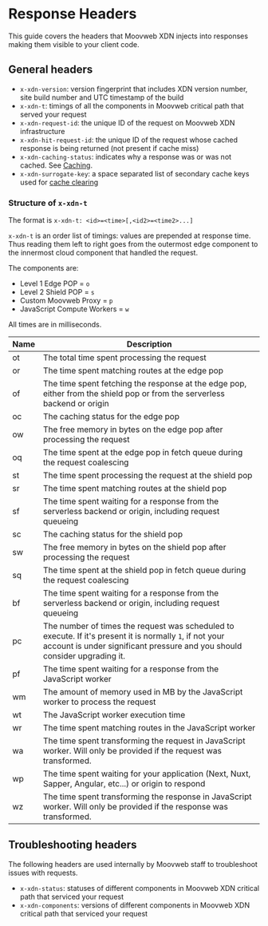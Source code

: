 # Response Headers

This guide covers the headers that Moovweb XDN injects into responses making them visible to your client code.

## General headers

- `x-xdn-version`: version fingerprint that includes XDN version number, site build number and UTC timestamp of the build
- `x-xdn-t`: timings of all the components in Moovweb critical path that served your request
- `x-xdn-request-id`: the unique ID of the request on Moovweb XDN infrastructure
- `x-xdn-hit-request-id`: the unique ID of the request whose cached response is being returned (not present if cache miss)
- `x-xdn-caching-status`: indicates why a response was or was not cached. See [Caching](/guides/caching#section_why_is_my_response_not_being_cached_).
- `x-xdn-surrogate-key`: a space separated list of secondary cache keys used for [cache clearing](/guides/caching#section_clearing_the_cache)

### Structure of `x-xdn-t`

The format is `x-xdn-t: <id>=<time>[,<id2>=<time2>...]`

`x-xdn-t` is an order list of timings: values are prepended at response time. Thus reading them left to right goes from the outermost edge component to the innermost cloud component that handled the request.

The components are:

- Level 1 Edge POP = `o`
- Level 2 Shield POP = `s`
- Custom Moovweb Proxy = `p`
- JavaScript Compute Workers = `w`

All times are in milliseconds.

|Name|Description|
|----|-----------|
|ot|The total time spent processing the request|
|or|The time spent matching routes at the edge pop|
|of|The time spent fetching the response at the edge pop, either from the shield pop or from the serverless backend or origin|
|oc|The caching status for the edge pop|
|ow|The free memory in bytes on the edge pop after processing the request|
|oq|The time spent at the edge pop in fetch queue during the request coalescing|
|st|The time spent processing the request at the shield pop|
|sr|The time spent matching routes at the shield pop|
|sf|The time spent waiting for a response from the serverless backend or origin, including request queueing|
|sc|The caching status for the shield pop|
|sw|The free memory in bytes on the shield pop after processing the request|
|sq|The time spent at the shield pop in fetch queue during the request coalescing|
|bf|The time spent waiting for a response from the serverless backend or origin, including request queueing|
|pc|The number of times the request was scheduled to execute. If it's present it is normally `1`, if not your account is under significant pressure and you should consider upgrading it.|
|pf|The time spent waiting for a response from the JavaScript worker|
|wm|The amount of memory used in MB by the JavaScript worker to process the request| 
|wt|The JavaScript worker execution time| 
|wr|The time spent matching routes in the JavaScript worker| 
|wa|The time spent transforming the request in JavaScript worker. Will only be provided if the request was transformed.| 
|wp|The time spent waiting for your application (Next, Nuxt, Sapper, Angular, etc...) or origin to respond| 
|wz|The time spent transforming the response in JavaScript worker. Will only be provided if the response was transformed.| 

## Troubleshooting headers

The following headers are used internally by Moovweb staff to troubleshoot issues with requests.

- `x-xdn-status`: statuses of different components in Moovweb XDN critical path that serviced your request
- `x-xdn-components`: versions of different components in Moovweb XDN critical path that serviced your request
